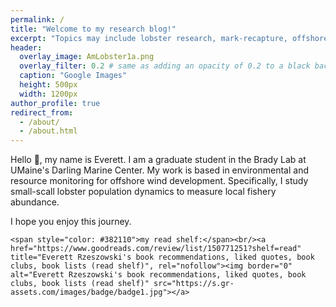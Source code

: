 ```yaml
---
permalink: /
title: "Welcome to my research blog!"
excerpt: "Topics may include lobster research, mark-recapture, offshore wind monitoring, stakeholder engagement and more"
header:
  overlay_image: AmLobster1a.png
  overlay_filter: 0.2 # same as adding an opacity of 0.2 to a black background
  caption: "Google Images"
  height: 500px
  width: 1200px
author_profile: true
redirect_from: 
  - /about/
  - /about.html
---
```


Hello 🤙, my name is Everett. I am a graduate student in the Brady Lab at UMaine's Darling Marine Center. My work is based in environmental and resource monitoring for offshore wind development. Specifically, I study small-scall lobster population dynamics to measure local fishery abundance. 


I hope you enjoy this journey.


```{html}
<span style="color: #382110">my read shelf:</span><br/><a href="https://www.goodreads.com/review/list/150771251?shelf=read" title="Everett Rzeszowski's book recommendations, liked quotes, book clubs, book lists (read shelf)", rel="nofollow"><img border="0" alt="Everett Rzeszowski's book recommendations, liked quotes, book clubs, book lists (read shelf)" src="https://s.gr-assets.com/images/badge/badge1.jpg"></a>
```
